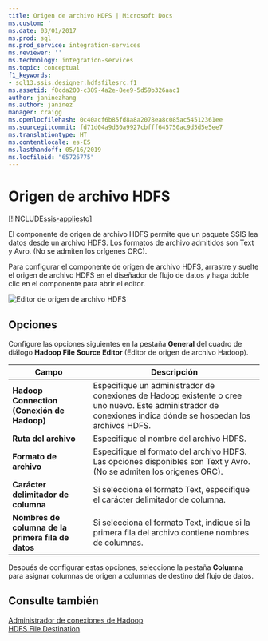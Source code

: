 ```yaml
---
title: Origen de archivo HDFS | Microsoft Docs
ms.custom: ''
ms.date: 03/01/2017
ms.prod: sql
ms.prod_service: integration-services
ms.reviewer: ''
ms.technology: integration-services
ms.topic: conceptual
f1_keywords:
- sql13.ssis.designer.hdfsfilesrc.f1
ms.assetid: f8cda200-c389-4a2e-8ee9-5d59b326aac1
author: janinezhang
ms.author: janinez
manager: craigg
ms.openlocfilehash: 0c40acf6b85fd8a8a2078ea8c085ac54512361ee
ms.sourcegitcommit: fd71d04a9d30a9927cbfff645750ac9d5d5e5ee7
ms.translationtype: HT
ms.contentlocale: es-ES
ms.lasthandoff: 05/16/2019
ms.locfileid: "65726775"
---
```

# <a name="hdfs-file-source"></a>Origen de archivo HDFS

[!INCLUDE[ssis-appliesto](../../includes/ssis-appliesto-ssvrpluslinux-asdb-asdw-xxx.md)]


  El componente de origen de archivo HDFS permite que un paquete SSIS lea datos desde un archivo HDFS. Los formatos de archivo admitidos son Text y Avro. (No se admiten los orígenes ORC).  
  
 Para configurar el componente de origen de archivo HDFS, arrastre y suelte el origen de archivo HDFS en el diseñador de flujo de datos y haga doble clic en el componente para abrir el editor.  
  
 ![Editor de origen de archivo HDFS](../../integration-services/data-flow/media/hdfs-file-source.png "HDFS File Source Editor")  
  
## <a name="options"></a>Opciones  
 Configure las opciones siguientes en la pestaña **General** del cuadro de diálogo **Hadoop File Source Editor** (Editor de origen de archivo Hadoop).  
  
|Campo|Descripción|  
|-----------|-----------------|  
|**Hadoop Connection (Conexión de Hadoop)**|Especifique un administrador de conexiones de Hadoop existente o cree uno nuevo. Este administrador de conexiones indica dónde se hospedan los archivos HDFS.|  
|**Ruta del archivo**|Especifique el nombre del archivo HDFS.|  
|**Formato de archivo**|Especifique el formato del archivo HDFS. Las opciones disponibles son Text y Avro. (No se admiten los orígenes ORC).|  
|**Carácter delimitador de columna**|Si selecciona el formato Text, especifique el carácter delimitador de columna.|  
|**Nombres de columna de la primera fila de datos**|Si selecciona el formato Text, indique si la primera fila del archivo contiene nombres de columnas.|  
  
 Después de configurar estas opciones, seleccione la pestaña **Columna** para asignar columnas de origen a columnas de destino del flujo de datos.  
  
## <a name="see-also"></a>Consulte también  
 [Administrador de conexiones de Hadoop](../../integration-services/connection-manager/hadoop-connection-manager.md)   
 [HDFS File Destination](../../integration-services/data-flow/hdfs-file-destination.md)  
  
  
